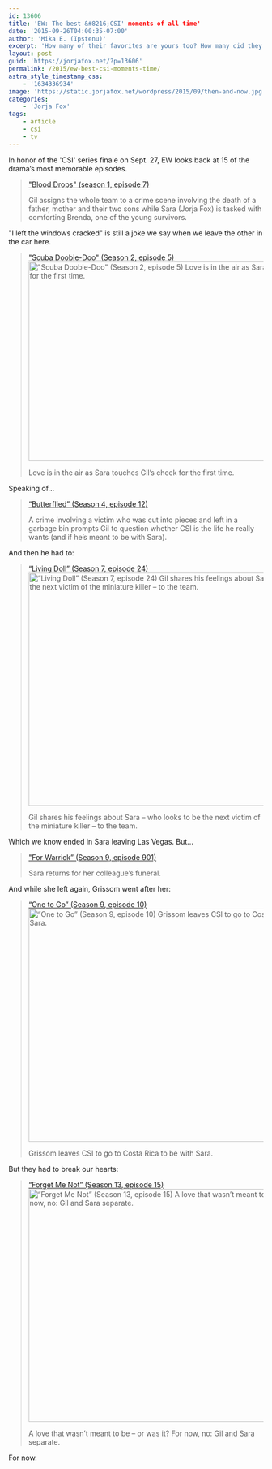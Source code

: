 ```yaml
---
id: 13606
title: 'EW: The best &#8216;CSI' moments of all time'
date: '2015-09-26T04:00:35-07:00'
author: 'Mika E. (Ipstenu)'
excerpt: 'How many of their favorites are yours too? How many did they miss?'
layout: post
guid: 'https://jorjafox.net/?p=13606'
permalink: /2015/ew-best-csi-moments-time/
astra_style_timestamp_css:
    - '1634336934'
image: 'https://static.jorjafox.net/wordpress/2015/09/then-and-now.jpg'
categories:
    - 'Jorja Fox'
tags:
    - article
    - csi
    - tv
---
```


In honor of the 'CSI' series finale on Sept. 27, EW looks back at 15 of the drama’s most memorable episodes.
<blockquote><a href="http://www.ew.com/gallery/csi-best-moments/2316393_blood-drops-season-1-episode-7">"Blood Drops" (season 1, episode 7)</a>

Gil assigns the whole team to a crime scene involving the death of a father, mother and their two sons while Sara (Jorja Fox) is tasked with comforting Brenda, one of the young survivors.</blockquote>
"I left the windows cracked" is still a joke we say when we leave the other in the car here.
<blockquote><a href="http://www.ew.com/gallery/csi-best-moments/2316398_scuba-doobie-doo-season-2-episode-5">"Scuba Doobie-Doo" (Season 2, episode 5)</a>

<img class="aligncenter size-full wp-image-13622" src="//jfo-static.net/wordpress/2015/09/SEASON-TWO-EPISODE-5.jpg" alt="&quot;Scuba Doobie-Doo&quot; (Season 2, episode 5) Love is in the air as Sara touches Gil’s cheek for the first time." width="612" height="393" />

Love is in the air as Sara touches Gil’s cheek for the first time.</blockquote>
Speaking of...
<blockquote><a href="http://www.ew.com/gallery/csi-best-moments/2316363_%E2%80%9Cbutterflied%E2%80%9D-season-4-episode-12">“Butterflied” (Season 4, episode 12)</a>

A crime involving a victim who was cut into pieces and left in a garbage bin prompts Gil to question whether CSI is the life he really wants (and if he’s meant to be with Sara).</blockquote>
And then he had to:
<blockquote><a href="http://www.ew.com/gallery/csi-best-moments/2316403_%E2%80%9Cliving-doll%E2%80%9D-season-7-episode-24">“Living Doll” (Season 7, episode 24)</a>

<img class="aligncenter size-full wp-image-13623" src="//jfo-static.net/wordpress/2015/09/Living-Doll.jpg" alt="“Living Doll” (Season 7, episode 24) Gil shares his feelings about Sara – who looks to be the next victim of the miniature killer – to the team." width="612" height="459" />

Gil shares his feelings about Sara – who looks to be the next victim of the miniature killer – to the team.</blockquote>
Which we know ended in Sara leaving Las Vegas. But...
<blockquote><a href="http://www.ew.com/gallery/csi-best-moments/2316373_warrick%E2%80%9D-season-9-episode-901">"For Warrick” (Season 9, episode 901)</a>

Sara returns for her colleague’s funeral.</blockquote>
And while she left again, Grissom went after her:
<blockquote><a href="http://www.ew.com/gallery/csi-best-moments/2316388_%E2%80%9Cone-go%E2%80%9D-season-9-episode-10">“One to Go” (Season 9, episode 10)</a>

<img class="aligncenter size-full wp-image-13624" src="//jfo-static.net/wordpress/2015/09/One-to-Go.jpg" alt="“One to Go” (Season 9, episode 10) Grissom leaves CSI to go to Costa Rica to be with Sara." width="612" height="459" />

Grissom leaves CSI to go to Costa Rica to be with Sara.</blockquote>
But they had to break our hearts:
<blockquote><a href="http://www.ew.com/gallery/csi-best-moments/2316368_%E2%80%9Cforget-me-not%E2%80%9D-season-13-episode-15">“Forget Me Not” (Season 13, episode 15)</a>

<img class="aligncenter size-full wp-image-13625" src="//jfo-static.net/wordpress/2015/09/Forget-Me-Not.jpg" alt="“Forget Me Not” (Season 13, episode 15) A love that wasn’t meant to be – or was it? For now, no: Gil and Sara separate." width="612" height="459" />

A love that wasn’t meant to be – or was it? For now, no: Gil and Sara separate.</blockquote>
For now.
